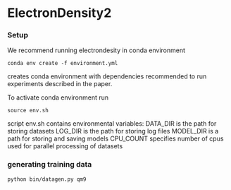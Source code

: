 # ElectronDensity2

### Setup

We recommend running electrondesity in conda environment

`conda env create -f environment.yml`

creates conda environment with dependencies recommended to
run experiments described in the paper.

To activate conda environment run 

`source env.sh`

script env.sh contains environmental variables:
	DATA_DIR is the path for storing datasets
	LOG_DIR is the path for storing log files
	MODEL_DIR is a path for storing and saving models
	CPU_COUNT specifies number of cpus used for parallel processing of datasets

### generating training data
```
python bin/datagen.py qm9
```